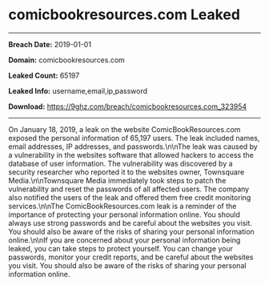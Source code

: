 # comicbookresources.com Leaked

------------
**Breach Date:** 2019-01-01

**Domain:** comicbookresources.com

**Leaked Count:** 65197

**Leaked Info:** username,email,ip,password

**Download:** https://9ghz.com/breach/comicbookresources.com_323954

------------
On January 18, 2019, a leak on the website ComicBookResources.com exposed the personal information of 65,197 users. The leak included names, email addresses, IP addresses, and passwords.\n\nThe leak was caused by a vulnerability in the websites software that allowed hackers to access the database of user information. The vulnerability was discovered by a security researcher who reported it to the websites owner, Townsquare Media.\n\nTownsquare Media immediately took steps to patch the vulnerability and reset the passwords of all affected users. The company also notified the users of the leak and offered them free credit monitoring services.\n\nThe ComicBookResources.com leak is a reminder of the importance of protecting your personal information online. You should always use strong passwords and be careful about the websites you visit. You should also be aware of the risks of sharing your personal information online.\n\nIf you are concerned about your personal information being leaked, you can take steps to protect yourself. You can change your passwords, monitor your credit reports, and be careful about the websites you visit. You should also be aware of the risks of sharing your personal information online.
